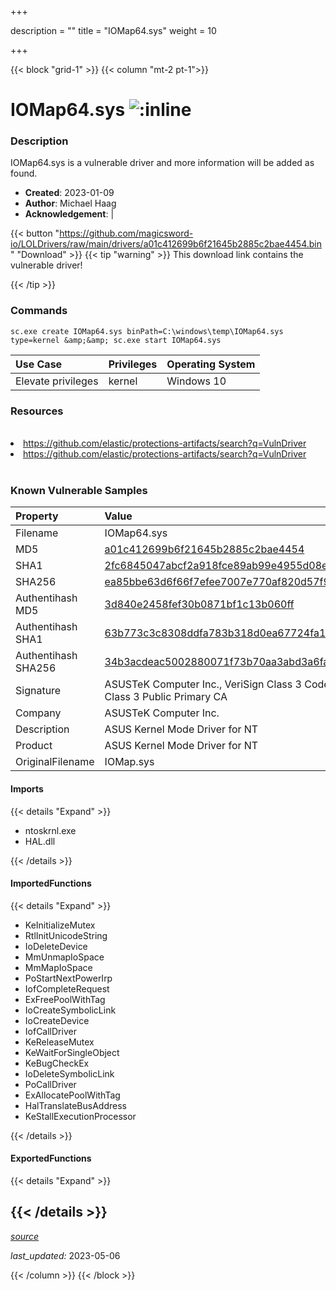+++

description = ""
title = "IOMap64.sys"
weight = 10

+++


{{< block "grid-1" >}}
{{< column "mt-2 pt-1">}}


# IOMap64.sys ![:inline](/images/twitter_verified.png) 


### Description

IOMap64.sys is a vulnerable driver and more information will be added as found.

- **Created**: 2023-01-09
- **Author**: Michael Haag
- **Acknowledgement**:  | [](https://twitter.com/)

{{< button "https://github.com/magicsword-io/LOLDrivers/raw/main/drivers/a01c412699b6f21645b2885c2bae4454.bin" "Download" >}}
{{< tip "warning" >}}
This download link contains the vulnerable driver!

{{< /tip >}}

### Commands

```
sc.exe create IOMap64.sys binPath=C:\windows\temp\IOMap64.sys type=kernel &amp;&amp; sc.exe start IOMap64.sys
```

| Use Case | Privileges | Operating System | 
|:---- | ---- | ---- |
| Elevate privileges | kernel | Windows 10 |

### Resources
<br>
<li><a href=" https://github.com/elastic/protections-artifacts/search?q=VulnDriver"> https://github.com/elastic/protections-artifacts/search?q=VulnDriver</a></li>
<li><a href="https://github.com/elastic/protections-artifacts/search?q=VulnDriver">https://github.com/elastic/protections-artifacts/search?q=VulnDriver</a></li>
<br>

### Known Vulnerable Samples

| Property           | Value |
|:-------------------|:------|
| Filename           | IOMap64.sys |
| MD5                | [a01c412699b6f21645b2885c2bae4454](https://www.virustotal.com/gui/file/a01c412699b6f21645b2885c2bae4454) |
| SHA1               | [2fc6845047abcf2a918fce89ab99e4955d08e72c](https://www.virustotal.com/gui/file/2fc6845047abcf2a918fce89ab99e4955d08e72c) |
| SHA256             | [ea85bbe63d6f66f7efee7007e770af820d57f914c7f179c5fee3ef2845f19c41](https://www.virustotal.com/gui/file/ea85bbe63d6f66f7efee7007e770af820d57f914c7f179c5fee3ef2845f19c41) |
| Authentihash MD5   | [3d840e2458fef30b0871bf1c13b060ff](https://www.virustotal.com/gui/search/authentihash%253A3d840e2458fef30b0871bf1c13b060ff) |
| Authentihash SHA1  | [63b773c3c8308ddfa783b318d0ea67724fa1dc2f](https://www.virustotal.com/gui/search/authentihash%253A63b773c3c8308ddfa783b318d0ea67724fa1dc2f) |
| Authentihash SHA256| [34b3acdeac5002880071f73b70aa3abd3a6facb9e281b5c93cc82a7a8a6d5cc1](https://www.virustotal.com/gui/search/authentihash%253A34b3acdeac5002880071f73b70aa3abd3a6facb9e281b5c93cc82a7a8a6d5cc1) |
| Signature         | ASUSTeK Computer Inc., VeriSign Class 3 Code Signing 2009-2 CA, VeriSign Class 3 Public Primary CA   |
| Company           | ASUSTeK Computer Inc. |
| Description       | ASUS Kernel Mode Driver for NT  |
| Product           | ASUS Kernel Mode Driver for NT  |
| OriginalFilename  | IOMap.sys |


#### Imports
{{< details "Expand" >}}
* ntoskrnl.exe
* HAL.dll

{{< /details >}}
#### ImportedFunctions
{{< details "Expand" >}}
* KeInitializeMutex
* RtlInitUnicodeString
* IoDeleteDevice
* MmUnmapIoSpace
* MmMapIoSpace
* PoStartNextPowerIrp
* IofCompleteRequest
* ExFreePoolWithTag
* IoCreateSymbolicLink
* IoCreateDevice
* IofCallDriver
* KeReleaseMutex
* KeWaitForSingleObject
* KeBugCheckEx
* IoDeleteSymbolicLink
* PoCallDriver
* ExAllocatePoolWithTag
* HalTranslateBusAddress
* KeStallExecutionProcessor

{{< /details >}}
#### ExportedFunctions
{{< details "Expand" >}}

{{< /details >}}
-----



[*source*](https://github.com/magicsword-io/LOLDrivers/tree/main/yaml/iomap64.yaml)

*last_updated:* 2023-05-06








{{< /column >}}
{{< /block >}}
